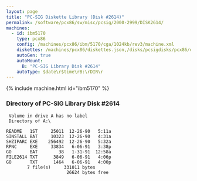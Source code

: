 ```yaml
---
layout: page
title: "PC-SIG Diskette Library (Disk #2614)"
permalink: /software/pcx86/sw/misc/pcsig/2000-2999/DISK2614/
machines:
  - id: ibm5170
    type: pcx86
    config: /machines/pcx86/ibm/5170/cga/1024kb/rev3/machine.xml
    diskettes: /machines/pcx86/diskettes.json,/disks/pcsigdisks/pcx86/diskettes.json
    autoGen: true
    autoMount:
      B: "PC-SIG Library Disk #2614"
    autoType: $date\r$time\rB:\rDIR\r
---
```


{% include machine.html id="ibm5170" %}

### Directory of PC-SIG Library Disk #2614

     Volume in drive A has no label
     Directory of A:\

    README   1ST     25011  12-26-90   5:11a
    SINSTALL BAT     10323  12-26-90   4:31a
    SHZIPARC EXE    256492  12-26-90   5:32a
    RPNC     EXE     33834   6-06-91   3:38p
    GO       BAT        38   1-31-91  12:58a
    FILE2614 TXT      3849   6-06-91   4:06p
    GO       TXT      1464   6-06-91   4:00p
            7 file(s)     331011 bytes
                           26624 bytes free
